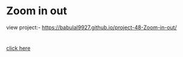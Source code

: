 # Zoom in out
view project:- https://babulal9927.github.io/project-48-Zoom-in-out/
#
[click here]( https://babulal9927.github.io/project-48-Zoom-in-out/)
